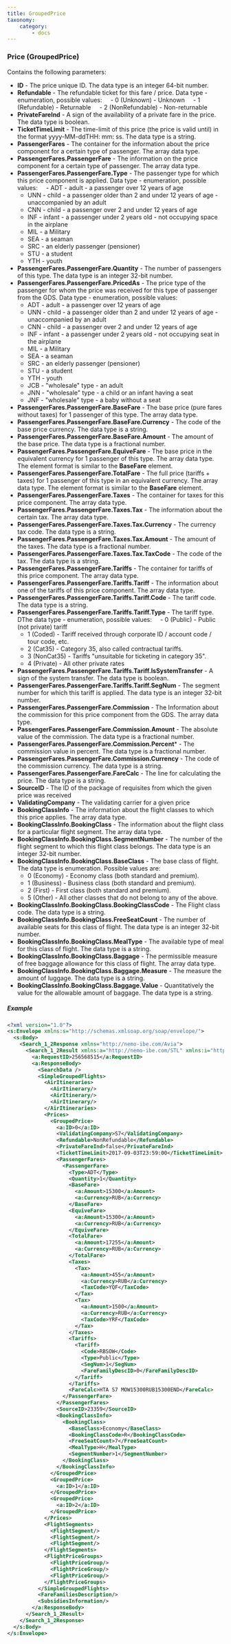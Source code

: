 ```yaml
---
title: GroupedPrice
taxonomy:
    category:
        - docs
---
```


### Price (GroupedPrice)

Contains the following parameters:

-   **ID** - The price unique ID. The data type is an integer 64-bit number.
-   **Refundable** - The refundable ticket for this fare / price. Data type - enumeration, possible values:
    - 0 (Unknown) - Unknown
    - 1 (Refundable) - Returnable
    - 2 (NonRefundable) - Non-returnable
-   **PrivateFareInd** - A sign of the availability of a private fare in the price. The data type is boolean.
-   **TicketTimeLimit** - The time-limit of this price (the price is valid until) in the format yyyy-MM-ddTHH: mm: ss. The data type is a string.
-   **PassengerFares** - The container for the information about the price component for a certain type of passenger. The array data type.
-   **PassengerFares.PassengerFare** - The information on the price component for a certain type of passenger. The array data type.
-   **PassengerFares.PassengerFare.Type** - The passenger type for which this price component is applied. Data type - enumeration, possible values:
    - ADT - adult - a passenger over 12 years of age
	- UNN - child - a passenger older than 2 and under 12 years of age - unaccompanied by an adult
	- CNN - child - a passenger over 2 and under 12 years of age
	- INF - infant - a passenger under 2 years old - not occupying space in the airplane
	- MIL - a Military
	- SEA - a seaman
	- SRC - an elderly passenger (pensioner)
	- STU - a student
	- YTH - youth
-   **PassengerFares.PassengerFare.Quantity** - The number of passengers of this type. The data type is an integer 32-bit number.
-   **PassengerFares.PassengerFare.PricedAs** - The price type of the passenger for whom the price was received for this type of passenger from the GDS. Data type - enumeration, possible values:
	- ADT - adult - a passenger over 12 years of age
	- UNN - child - a passenger older than 2 and under 12 years of age - unaccompanied by an adult
	- CNN - child - a passenger over 2 and under 12 years of age
	- INF - infant - a passenger under 2 years old - not occupying seat in the airplane
	- MIL - a Military
	- SEA - a seaman
	- SRC - an elderly passenger (pensioner)
	- STU - a student
	- YTH - youth
	- JCB - "wholesale" type - an adult
	- JNN - "wholesale" type - a child or an infant having a seat
	- JNF - "wholesale" type - a baby without a seat
-   **PassengerFares.PassengerFare.BaseFare** - The base price (pure fares without taxes) for 1 passenger of this type. The array data type.
-   **PassengerFares.PassengerFare.BaseFare.Currency** - The code of the base price currency. The data type is a string.
-   **PassengerFares.PassengerFare.BaseFare.Amount** - The amount of the base price. The data type is a fractional number.
-   **PassengerFares.PassengerFare.EquiveFare** - The base price in the equivalent currency for 1 passenger of this type. The array data type. The element format is similar to the **BaseFare** element.
-   **PassengerFares.PassengerFare.TotalFare** - The full price (tariffs + taxes) for 1 passenger of this type in an equivalent currency. The array data type. The element format is similar to the **BaseFare** element.
-   **PassengerFares.PassengerFare.Taxes** - The container for taxes for this price component. The array data type.
-   **PassengerFares.PassengerFare.Taxes.Tax** - The information about the certain tax. The array data type.
-   **PassengerFares.PassengerFare.Taxes.Tax.Currency** - The currency tax code. The data type is a string.
-   **PassengerFares.PassengerFare.Taxes.Tax.Amount** - The amount of the taxes. The data type is a fractional number.
-   **PassengerFares.PassengerFare.Taxes.Tax.TaxCode** - The code of the tax. The data type is a string.
-   **PassengerFares.PassengerFare.Tariffs** - The container for tariffs of this price component. The array data type.
-   **PassengerFares.PassengerFare.Tariffs.Tariff** - The information about one of the tariffs of this price component. The array data type.
-   **PassengerFares.PassengerFare.Tariffs.Tariff.Code** - The tariff code. The data type is a string.
-   **PassengerFares.PassengerFare.Tariffs.Tariff.Type** - The tariff type. DThe data type - enumeration, possible values:
    - 0 (Public) - Public (not private) tariff
	- 1 (Coded) - Tariff received through corporate ID / account code / tour code, etc.
	- 2 (Cat35) - Category 35, also called contractual tariffs.
	- 3 (NonCat35) - Tariffs "unsuitable for ticketing in category 35". 
	- 4 (Private) - All other private rates
-  **PassengerFares.PassengerFare.Tariffs.Tariff.IsSystemTransfer** - A sign of the system transfer. The data type is boolean.
-   **PassengerFares.PassengerFare.Tariffs.Tariff.SegNum** - The segment number for which this tariff is applied. The data type is an integer 32-bit number.
-   **PassengerFares.PassengerFare.Commission** - The Information about the commission for this price component from the GDS. The array data type.
- **PassengerFares.PassengerFare.Commission.Amount** - The absolute value of the commission. The data type is a fractional number.
- **PassengerFares.PassengerFare.Commission.Percent*** - The commission value in percent. The data type is a fractional number.
-   **PassengerFares.PassengerFare.Commission.Currency** - The code of the commission currency. The data type is a string.
-   **PassengerFares.PassengerFare.FareCalc** - The line for calculating the price. The data type is a string.
-   **SourceID** - The ID of the package of requisites from which the given price was received
-   **ValidatingCompany** - The validating carrier for a given price
-   **BookingClassInfo** - The information about the flight classes to which this price applies. The array data type.
-   **BookingClassInfo.BookingClass** - The information about the flight class for a particular flight segment. The array data type.
-   **BookingClassInfo.BookingClass.SegmentNumber** - The number of the flight segment to which this flight class belongs. The data type is an integer 32-bit number.
-   **BookingClassInfo.BookingClass.BaseClass** - The base class of flight. The data type is enumeration. Possible values are:
	- 0 (Economy) - Economy class (both standard and premium).
	- 1 (Business) - Business class (both standard and premium).
	- 2 (First) - First class (both standard and premium).
	- 5 (Other) - All other classes that do not belong to any of the above.
-   **BookingClassInfo.BookingClass.BookingClassCode** - The Flight class code. The data type is a string.
-   **BookingClassInfo.BookingClass.FreeSeatCount** - The number of available seats for this class of flight. The data type is an integer 32-bit number.
-   **BookingClassInfo.BookingClass.MealType** - The available type of meal for this class of flight. The data type is a string.
-   **BookingClassInfo.BookingClass.Baggage** - The permissible measure of free baggage allowance for this class of flight. The array data type.
-   **BookingClassInfo.BookingClass.Baggage.Measure** - The measure the amount of luggage. The data type is a string.
-   **BookingClassInfo.BookingClass.Baggage.Value** - Quantitatively the value for the allowable amount of baggage. The data type is a string.

##### Example


```xml
<?xml version="1.0"?>
<s:Envelope xmlns:s="http://schemas.xmlsoap.org/soap/envelope/">
  <s:Body>
    <Search_1_2Response xmlns="http://nemo-ibe.com/Avia">
      <Search_1_2Result xmlns:a="http://nemo-ibe.com/STL" xmlns:i="http://www.w3.org/2001/XMLSchema-instance">
        <a:RequestID>256568515</a:RequestID>
        <a:ResponseBody>
          <SearchData />
          <SimpleGroupedFlights>
            <AirItineraries>
              <AirItinerary/>
              <AirItinerary/>
              <AirItinerary/>
            </AirItineraries>
            <Prices>
              <GroupedPrice>
                <a:ID>0</a:ID>
                <ValidatingCompany>S7</ValidatingCompany>
                <Refundable>NonRefundable</Refundable>
                <PrivateFareInd>false</PrivateFareInd>
                <TicketTimeLimit>2017-09-03T23:59:00</TicketTimeLimit>
                <PassengerFares>
                  <PassengerFare>
                    <Type>ADT</Type>
                    <Quantity>1</Quantity>
                    <BaseFare>
                      <a:Amount>15300</a:Amount>
                      <a:Currency>RUB</a:Currency>
                    </BaseFare>
                    <EquiveFare>
                      <a:Amount>15300</a:Amount>
                      <a:Currency>RUB</a:Currency>
                    </EquiveFare>
                    <TotalFare>
                      <a:Amount>17255</a:Amount>
                      <a:Currency>RUB</a:Currency>
                    </TotalFare>
                    <Taxes>
                      <Tax>
                        <a:Amount>455</a:Amount>
                        <a:Currency>RUB</a:Currency>
                        <TaxCode>YQF</TaxCode>
                      </Tax>
                      <Tax>
                        <a:Amount>1500</a:Amount>
                        <a:Currency>RUB</a:Currency>
                        <TaxCode>YRF</TaxCode>
                      </Tax>
                    </Taxes>
                    <Tariffs>
                      <Tariff>
                        <Code>RBSOW</Code>
                        <Type>Public</Type>
                        <SegNum>1</SegNum>
                        <FareFamilyDescID>0</FareFamilyDescID>
                      </Tariff>
                    </Tariffs>
                    <FareCalc>HTA S7 MOW15300RUB15300END</FareCalc>
                  </PassengerFare>
                </PassengerFares>
                <SourceID>23359</SourceID>
                <BookingClassInfo>
                  <BookingClass>
                    <BaseClass>Economy</BaseClass>
                    <BookingClassCode>R</BookingClassCode>
                    <FreeSeatCount>7</FreeSeatCount>
                    <MealType>H</MealType>
                    <SegmentNumber>1</SegmentNumber>
                  </BookingClass>
                </BookingClassInfo>
              </GroupedPrice>
              <GroupedPrice>
                <a:ID>1</a:ID>
              </GroupedPrice>
              <GroupedPrice>
                <a:ID>2</a:ID>
              </GroupedPrice>
            </Prices>
            <FlightSegments>
              <FlightSegment/>
              <FlightSegment/>
              <FlightSegment/>
            </FlightSegments>
            <FlightPriceGroups>
              <FlightPriceGroup/>
              <FlightPriceGroup/>
              <FlightPriceGroup/>
            </FlightPriceGroups>
          </SimpleGroupedFlights>
          <FareFamiliesDescription/>
          <SubsidiesInformation/>
        </a:ResponseBody>
      </Search_1_2Result>
    </Search_1_2Response>
  </s:Body>
</s:Envelope>
```
